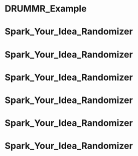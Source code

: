 # DRUMMR_Example
# Spark_Your_Idea_Randomizer
# Spark_Your_Idea_Randomizer
# Spark_Your_Idea_Randomizer
# Spark_Your_Idea_Randomizer
# Spark_Your_Idea_Randomizer
# Spark_Your_Idea_Randomizer
